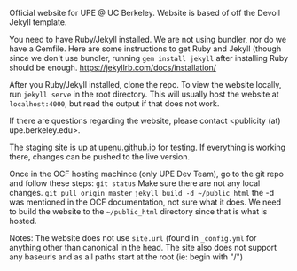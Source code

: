 Official website for UPE @ UC Berkeley.
Website is based of off the Devoll Jekyll template.

You need to have Ruby/Jekyll installed. We are not using bundler, nor do we have a Gemfile.
Here are some instructions to get Ruby and Jekyll (though since we don't use bundler, running ```gem install jekyll``` after installing Ruby should be enough.
https://jekyllrb.com/docs/installation/

After you Ruby/Jekyll installed, clone the repo. To view the website locally, run ```jekyll serve``` in the root directory. This will usually host the website at ```localhost:4000```, but read the output if that does not work. 

If there are questions regarding the website, please contact <publicity (at) upe.berkeley.edu>.

The staging site is up at [upenu.github.io](https://upe.berkeley.edu) for testing. If everything is working there, changes can be pushed to the live version.

Once in the OCF hosting machince (only UPE Dev Team), go to the git repo and follow these steps:
```git status``` Make sure there are not any local changes. 
```git pull origin master``` 
```jekyll build -d ~/public_html``` the -d was mentioned in the OCF documentation, not sure what it does. We need to build the website to the ```~/public_html``` directory since that is what is hosted. 

Notes:
The website does not use ```site.url``` (found in ```_config.yml``` for anything other than canonical in the head. The site also does not support any baseurls and as all paths start at the root (ie: begin with "/")  



